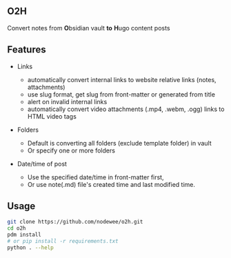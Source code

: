 ## O2H

Convert notes from **O**bsidian vault **to** **H**ugo content posts

## Features

- Links
  - automatically convert internal links to website relative links (notes, attachments)
  - use slug format, get slug from front-matter or generated from title
  - alert on invalid internal links
  - automatically convert video attachments (.mp4, .webm, .ogg) links to HTML video tags

- Folders
  - Default is converting all folders (exclude template folder) in vault
  - Or specify one or more folders

- Date/time of post
  - Use the specified date/time in front-matter first,
  - Or use note(.md) file's created time and last modified time.

## Usage

```sh
git clone https://github.com/nodewee/o2h.git
cd o2h
pdm install
# or pip install -r requirements.txt
python . --help
```
